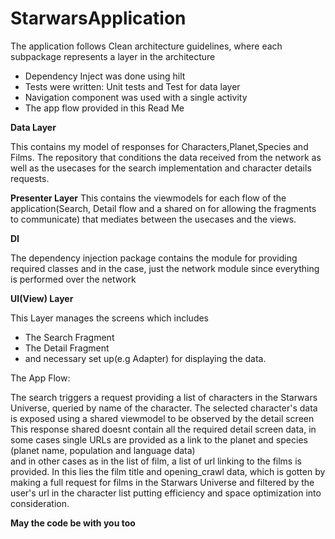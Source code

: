 # StarwarsApplication

The application follows Clean architecture guidelines, where each subpackage represents a layer in the architecture

* Dependency Inject was done using hilt
* Tests were written: Unit tests and Test for data layer
* Navigation component was used with a single activity
* The app flow provided in this Read Me

**Data Layer**

This contains my model of responses for Characters,Planet,Species and Films. 
The repository that conditions the data received from the network as well as the usecases for the
search implementation and character details requests.

**Presenter Layer**
This contains the viewmodels for each flow of the application(Search, Detail flow and a shared on for allowing the fragments to communicate) that mediates between the usecases and the views.

**DI**

The dependency injection package contains the module for providing required classes and in the case, just the network module since everything is performed over the network

**UI(View) Layer**

This Layer manages the screens which includes
* The Search Fragment
* The Detail Fragment
* and necessary set up(e.g Adapter) for displaying the data.

The App Flow:

The search triggers a request providing a list of characters in the Starwars Universe, queried by name of the character.
The selected character's data is exposed using a shared viewmodel to be observed by the detail screen
This response shared doesnt contain all the required detail screen data,
in some cases single URLs are provided as a link to the planet and species (planet name, population and language data)  
and in other cases as in the list of film, a list of url linking to the films is provided. In this lies the film title and opening_crawl data,
which is gotten by making a full request for films in the Starwars Universe and filtered by the user's url in the character list putting efficiency 
and space optimization into consideration.


**May the code be with you too**
